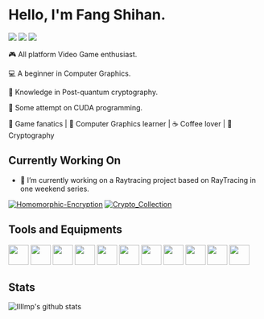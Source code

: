 # Hello, I'm Fang Shihan.

[![](https://img.shields.io/badge/-@IIIImp-%23181717?style=flat-square&logo=github&color=000000&labelColor)](https://github.com/IIIImp)
[![](https://img.shields.io/badge/-@IIIImp-%23000000?style=flat-square&logo=LeetCode&color=000000)](https://leetcode.cn/u/iiiimp-3/)
[![](https://img.shields.io/badge/-@IIIImp-%23000000?style=flat-square&logo=Codewars)](https://www.codewars.com/users/IIIImp)

:video_game: All platform Video Game enthusiast.

:computer: A beginner in Computer Graphics.

:key: Knowledge in Post-quantum cryptography.

:floppy_disk: Some attempt on CUDA programming.

🖖 Game fanatics | 🍎 Computer Graphics learner | ☕️ Coffee lover | 🌵 Cryptography

## Currently Working On

- 🔭 I’m currently working on a Raytracing project based on RayTracing in one weekend series.

[![Homomorphic-Encryption](https://svg.bookmark.style/api?url=https://github.com/IIIImp/Homomorphic-Encryption&mode=light&style=horizontal)](https://github.com/IIIImp/Homomorphic-Encryption)
[![Crypto_Collection](https://svg.bookmark.style/api?url=https://github.com/IIIImp/Crypto_Collection&mode=dark&style=horizontal)](https://github.com/IIIImp/Crypto_Collection)

## Tools and Equipments
  <code><img height="40" src="https://cdn.simpleicons.org/C++?viewbox=auto"></code>
  <code><img height="40" src="https://cdn.simpleicons.org/python?viewbox=auto"></code>
  <code><img height="40" src="https://cdn.simpleicons.org/git?viewbox=auto"></code>
  <code><img height="40" src="https://cdn.simpleicons.org/github?viewbox=auto"></code>
  <code><img height="40" src="https://cdn.simpleicons.org/Linux?viewbox=auto"></code>
  <code><img height="40" src="https://cdn.simpleicons.org/unrealengine?viewbox=auto"></code>
  <code><img height="40" src="https://cdn.simpleicons.org/vulkan?viewbox=auto"></code>
  <code><img height="40" src="https://cdn.simpleicons.org/nvidia?viewbox=auto"></code>
  <code><img height="40" src="https://cdn.simpleicons.org/playstation?viewbox=auto"></code>
  <code><img height="40" src="https://cdn.simpleicons.org/steam?viewbox=auto"></code>
  <code><img height="40" src="https://cdn.simpleicons.org/epicgames?viewbox=auto"></code>

## Stats

![IIIImp's github stats](https://github-readme-stats.vercel.app/api?username=IIIImp&show_icons=true&theme=dracula)
<!--
**IIIImp/IIIImp** is a ✨ _special_ ✨ repository because its `README.md` (this file) appears on your GitHub profile.

Here are some ideas to get you started:


- 🌱 I’m currently learning ...
- 👯 I’m looking to collaborate on ...
- 🤔 I’m looking for help with ...
- 💬 Ask me about ...
- 📫 How to reach me: ...
- 😄 Pronouns: ...
- ⚡ Fun fact: ...
-->
